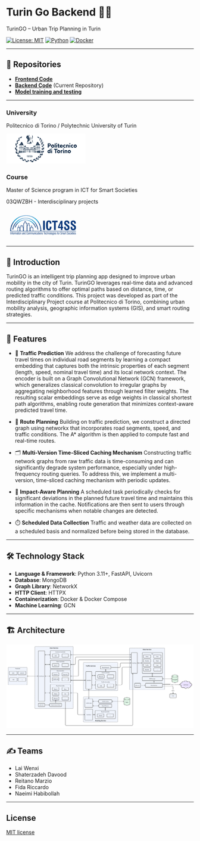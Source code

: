 # Turin Go Backend 🚦🌐
TurinGO – Urban Trip Planning in Turin

[![License: MIT](https://img.shields.io/badge/License-MIT-blue.svg)](LICENSE) [![Python](https://img.shields.io/badge/Python-3.11-green.svg)](https://python.org) [![Docker](https://img.shields.io/badge/Docker-Compose-blue.svg)](https://docker.com)

---
## 🔗 Repositories
- **[Frontend Code](https://github.com/UrbanTripPlanning/turin_go_frontend)**
- **[Backend Code](https://github.com/UrbanTripPlanning/turin_go_backend)** (Current Repository)
- **[Model training and testing](https://github.com/UrbanTripPlanning/trip_planner)**

---
### University
Politecnico di Torino / Polytechnic University of Turin

<img src="document/polito.png" alt="Description" width="213" height="80">

### Course
Master of Science program in ICT for Smart Societies

03QWZBH - Interdisciplinary projects

<img src="document/ict4ss.png" alt="Description" width="200" height="80">

---
## 📖 Introduction
TurinGO is an intelligent trip planning app designed to improve urban mobility in the city of Turin. TurinGO leverages real-time data and advanced routing algorithms to offer optimal paths based on distance, time, or predicted traffic conditions.
This project was developed as part of the Interdisciplinary Project course at Politecnico di Torino, combining urban mobility analysis, geographic information systems (GIS), and smart routing strategies.

---
## 🚀 Features
- 🚦 **Traffic Prediction**
We address the challenge of forecasting future travel times on individual road segments by learning a compact embedding that captures both the intrinsic properties of each segment (length, speed, nominal travel time) and its local network context.
The encoder is built on a Graph Convolutional Network (GCN) framework, which generalizes classical convolution to irregular graphs by aggregating neighborhood features through learned filter weights.
The resulting scalar embeddings serve as edge weights in classical shortest path algorithms, enabling route generation that minimizes context-aware predicted travel time.

- 🧭 **Route Planning**
Building on traffic prediction, we construct a directed graph using networkx that incorporates road segments, speed, and traffic conditions.
The A* algorithm is then applied to compute fast and real-time routes.

- 🗂️ **Multi-Version Time-Sliced Caching Mechanism**
Constructing traffic network graphs from raw traffic data is time-consuming and can significantly degrade system performance, especially under high-frequency routing queries.
To address this, we implement a multi-version, time-sliced caching mechanism with periodic updates.

- 🔔 **Impact-Aware Planning**
A scheduled task periodically checks for significant deviations in the planned future travel time and maintains this information in the cache.
Notifications are then sent to users through specific mechanisms when notable changes are detected.

- ⏱️ **Scheduled Data Collection**
Traffic and weather data are collected on a scheduled basis and normalized before being stored in the database.

---
## 🛠️ Technology Stack
- **Language & Framework**: Python 3.11+, FastAPI, Uvicorn
- **Database**: MongoDB
- **Graph Library**: NetworkX
- **HTTP Client**: HTTPX
- **Containerization**: Docker & Docker Compose
- **Machine Learning**: GCN

---

## 🏗️ Architecture
![architecture.png](document/architecture.png)

---
## ✍️ Teams
- Lai Wenxi
- Shaterzadeh Davood
- Reitano Marzio
- Fida Riccardo
- Naeimi Habibollah

---

## License
[MIT license](LICENSE)

